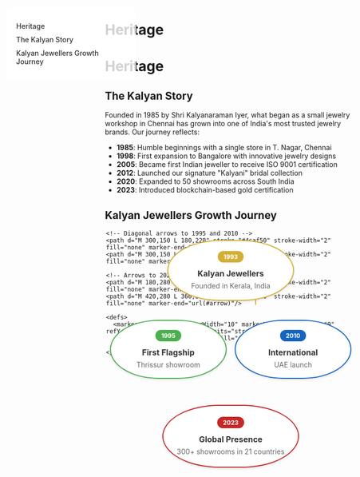 
<style>
/* Light Theme */
[data-md-color-scheme="default"] h1, 
[data-md-color-scheme="default"] h2, 
[data-md-color-scheme="default"] h3, 
[data-md-color-scheme="default"] h4, 
[data-md-color-scheme="default"] h5, 
[data-md-color-scheme="default"] h6 {
    color: purple !important;
}

/* Dark Theme */
[data-md-color-scheme="slate"] h1, 
[data-md-color-scheme="slate"] h2, 
[data-md-color-scheme="slate"] h3, 
[data-md-color-scheme="slate"] h4, 
[data-md-color-scheme="slate"] h5, 
[data-md-color-scheme="slate"] h6 {
    color: yellow !important;
}
</style>

# Heritage 
 
<style>
.sidebar {
  position: fixed;
  top: 60px;
  left: 30px;
  width: 220px;
  background-color: rgba(255, 255, 255, 0.8);
  padding: 20px;
  border-radius: 12px;
  
  z-index: 900;
}
.sidebar a {
  display: block;
  margin: 10px 0;
  color: #333;
  text-decoration: none;
  font-weight: 500;
}
.sidebar a:hover {
  color: var(--md-accent-fg-color);
}
.content {
  margin-left: 250px;
}
</style>

<div class="sidebar">
  <a href="#heritage">Heritage</a>
  <a href="#the-kalyan-story">The Kalyan Story</a>
  <a href="#kalyan-jewellers-growth-journey">Kalyan Jewellers Growth Journey</a>
</div>

# **Heritage**

## **The Kalyan Story**

Founded in 1985 by Shri Kalyanaraman Iyer, what began as a small jewelry workshop in Chennai has grown into one of India's most trusted jewelry brands. Our journey reflects:

- **1985**: Humble beginnings with a single store in T. Nagar, Chennai
- **1998**: First expansion to Bangalore with innovative jewelry designs
- **2005**: Became first Indian jeweller to receive ISO 9001 certification
- **2012**: Launched our signature "Kalyani" bridal collection
- **2020**: Expanded to 50 showrooms across South India
- **2023**: Introduced blockchain-based gold certification



## **Kalyan Jewellers Growth Journey**

<div style=" max-width: 500px; margin: 0 auto; position: relative; height: 600px;">

  <!-- SVG Arrows -->
  <svg width="100%" height="100%" style="position: absolute; top: 0; left: 0; z-index: 0;">
    <!-- Vertical arrow from 1993 -->
    <path d="M 300,90 L 300,150" stroke="#d4af37" stroke-width="2" fill="none" marker-end="url(#arrow)"/>
    
    <!-- Diagonal arrows to 1995 and 2010 -->
    <path d="M 300,150 L 180,220" stroke="#4caf50" stroke-width="2" fill="none" marker-end="url(#arrow)"/>
    <path d="M 300,150 L 420,220" stroke="#1565c0" stroke-width="2" fill="none" marker-end="url(#arrow)"/>
    
    <!-- Arrows to 2023 -->
    <path d="M 180,280 L 240,330" stroke="#4caf50" stroke-width="2" fill="none" marker-end="url(#arrow)"/>
    <path d="M 420,280 L 360,330" stroke="#1565c0" stroke-width="2" fill="none" marker-end="url(#arrow)"/>
    
    <defs>
      <marker id="arrow" markerWidth="10" markerHeight="10" refX="9" refY="3" orient="auto" markerUnits="strokeWidth">
        <path d="M0,0 L0,6 L9,3 z" fill="#333"/>
      </marker>
    </defs>
  </svg>

  <!-- 1993 - Founding (Oval) -->
  <div style="position: absolute; top: 20px; left: 50%; transform: translateX(-50%); width: 220px; padding: 20px 15px; background: white; border-radius: 50%/60%; box-shadow: 0 2px 5px rgba(0,0,0,0.1); border: 2px solid #d4af37; text-align: center;">
    <div style="background: #d4af37; color: white; padding: 4px 12px; border-radius: 20px; font-size: 12px; font-weight: bold; display: inline-block;">1993</div>
    <h3 style="margin: 12px 0 6px; color: #333; font-size: 16px;">Kalyan Jewellers</h3>
    <p style="margin: 0; color: #666; font-size: 14px;">Founded in Kerala, India</p>
  </div>

  <!-- 1995 - First Flagship (Oval) -->
  <div style="position: absolute; top: 180px; left: 25%; transform: translateX(-50%); width: 200px; padding: 18px 15px; background: white; border-radius: 50%/60%; box-shadow: 0 2px 5px rgba(0,0,0,0.1); border: 2px solid #4caf50; text-align: center;">
    <div style="background: #4caf50; color: white; padding: 4px 12px; border-radius: 20px; font-size: 12px; font-weight: bold; display: inline-block;">1995</div>
    <h3 style="margin: 12px 0 6px; color: #333; font-size: 16px;">First Flagship</h3>
    <p style="margin: 0; color: #666; font-size: 14px;">Thrissur showroom</p>
  </div>

  <!-- 2010 - International (Oval) -->
  <div style="position: absolute; top: 180px; left: 75%; transform: translateX(-50%); width: 200px; padding: 18px 15px; background: white; border-radius: 50%/60%; box-shadow: 0 2px 5px rgba(0,0,0,0.1); border: 2px solid #1565c0; text-align: center;">
    <div style="background: #1565c0; color: white; padding: 4px 12px; border-radius: 20px; font-size: 12px; font-weight: bold; display: inline-block;">2010</div>
    <h3 style="margin: 12px 0 6px; color: #333; font-size: 16px;">International</h3>
    <p style="margin: 0; color: #666; font-size: 14px;">UAE launch</p>
  </div>

  <!-- 2023 - Global Presence (Oval) -->
  <div style="position: absolute; top: 350px; left: 50%; transform: translateX(-50%); width: 240px; padding: 22px 15px; background: white; border-radius: 50%/60%; box-shadow: 0 2px 5px rgba(0,0,0,0.1); border: 2px solid #c62828; text-align: center;">
    <div style="background: #c62828; color: white; padding: 4px 12px; border-radius: 20px; font-size: 12px; font-weight: bold; display: inline-block;">2023</div>
    <h3 style="margin: 12px 0 6px; color: #333; font-size: 16px;">Global Presence</h3>
    <p style="margin: 0; color: #666; font-size: 14px;">300+ showrooms in 21 countries</p>
  </div>
</div>



<style>
/* Slide and highlight heading on hover */
h1:hover,
h2:hover,
h3:hover,
h4:hover,
h5:hover,
h6:hover {
  transform: translateX(4px); /* Slide effect */
  color: var(--md-accent-fg-color); /* Uses your theme's accent */
  text-shadow: 0 0 4px rgba(0, 0, 0, 0.2); /* Soft highlight */
  background: linear-gradient(to right, rgba(255,255,255,0.05), rgba(255,255,255,0)); /* Subtle glow */
  transition: all 0.3s ease-in-out;
  cursor: pointer;
  padding-inline: 4px;
  border-radius: 4px;
}
</style>
